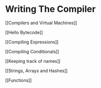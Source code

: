 # Writing The Compiler

[[Compilers and Virtual Machines]]

[[Hello Bytecode]]

[[Compiling Expressions]]

[[Compiling Conditionals]]

[[Keeping track of names]]

[[Strings, Arrays and Hashes]]

[[Functions]]
